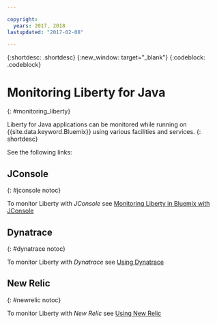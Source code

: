 ```yaml
---

copyright:
  years: 2017, 2018
lastupdated: "2017-02-08"

---
```


{:shortdesc: .shortdesc}
{:new_window: target="_blank"}
{:codeblock: .codeblock}

# Monitoring Liberty for Java
{: #monitoring_liberty}

Liberty for Java applications can be monitored while running on {{site.data.keyword.Bluemix}} using various facilities and services.
{: shortdesc}

See the following links:

## JConsole
{: #jconsole notoc}

To monitor Liberty with *JConsole* see [Monitoring Liberty in Bluemix with JConsole](/docs/runtimes/liberty/monitoring/jconsole.html)

## Dynatrace
{: #dynatrace notoc}

To monitor Liberty with *Dynatrace* see [Using Dynatrace](/docs/runtimes/liberty/monitoring/dynatrace.html)

## New Relic
{: #newrelic notoc}

To monitor Liberty with *New Relic* see [Using New Relic](/docs/runtimes/liberty/monitoring/newRelic.html)
